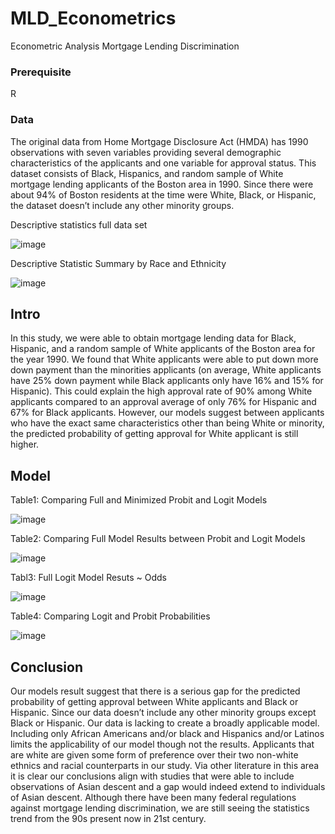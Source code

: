 # MLD_Econometrics
Econometric Analysis Mortgage Lending Discrimination

### Prerequisite
R

### Data
The original data from Home Mortgage Disclosure Act (HMDA) has 1990 observations with seven variables providing several demographic characteristics of the applicants and one variable for approval status. This dataset consists of Black, Hispanics, and random sample of White mortgage lending applicants of the Boston area in 1990. Since there were about 94% of Boston residents at the time were White, Black, or Hispanic, the dataset doesn’t include any other minority groups.

Descriptive statistics full data set

![image](https://user-images.githubusercontent.com/55430338/77610455-fd05ce80-6edf-11ea-8df1-f408f7bed631.png)


 Descriptive Statistic Summary by Race and Ethnicity
 
 ![image](https://user-images.githubusercontent.com/55430338/77610517-27f02280-6ee0-11ea-8d3f-e0e9936ceaca.png)
 
## Intro
In this study, we were able to obtain mortgage lending data for Black, Hispanic, and a random sample of White applicants of the Boston area for the year 1990. We found that White applicants were able to put down more down payment than the minorities applicants (on average, White applicants have 25% down payment while Black applicants only have 16% and 15% for Hispanic). This could explain the high approval rate of 90% among White applicants compared to an approval average of only 76% for Hispanic and 67% for Black applicants. However, our models suggest between applicants who have the exact same characteristics other than being White or minority, the predicted probability of getting approval for White applicant is still higher. 

## Model

Table1: Comparing Full and Minimized Probit and Logit Models

![image](https://user-images.githubusercontent.com/55430338/77610550-40f8d380-6ee0-11ea-9ed9-9266559736f9.png)

Table2: Comparing Full Model Results between Probit and Logit Models

![image](https://user-images.githubusercontent.com/55430338/77610590-5bcb4800-6ee0-11ea-8ee5-c8de520951b9.png)

Tabl3: Full Logit Model Resuts ~ Odds

![image](https://user-images.githubusercontent.com/55430338/77610787-ed3aba00-6ee0-11ea-8742-66b8bc4f6710.png)

Table4: Comparing Logit and Probit Probabilities

![image](https://user-images.githubusercontent.com/55430338/77610877-25da9380-6ee1-11ea-9049-b775ba034e71.png)


## Conclusion
Our models result suggest that there is a serious gap for the predicted probability of getting approval between White applicants and Black or Hispanic. Since our data doesn’t include any other minority groups except Black or Hispanic. Our data is lacking to create a broadly applicable model. Including only African Americans and/or black and Hispanics and/or Latinos limits the applicability of our model though not the results. Applicants that are white are given some form of preference over their two non-white ethnics and racial counterparts in our study. Via other literature in this area it is clear our conclusions align with studies that were able to include observations of Asian descent and a gap would indeed extend to individuals of Asian descent.
Although there have been many federal regulations against mortgage lending discrimination, we are still seeing the statistics trend from the 90s present now in 21st century.
